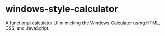 # windows-style-calculator
A functional calculator UI mimicking the Windows Calculator using HTML, CSS, and JavaScript.
